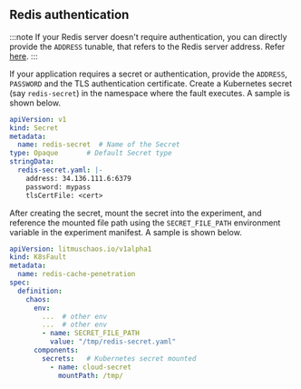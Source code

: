 ## Redis authentication
:::note
If your Redis server doesn't require authentication, you can directly provide the `ADDRESS` tunable, that refers to the Redis server address. Refer [here](#optional-tunables).
:::

If your application requires a secret or authentication, provide the `ADDRESS`, `PASSWORD` and the TLS authentication certificate. Create a Kubernetes secret (say `redis-secret`) in the namespace where the fault executes. A sample is shown below.

```yaml
apiVersion: v1
kind: Secret
metadata:
  name: redis-secret  # Name of the Secret
type: Opaque       # Default Secret type
stringData:
  redis-secret.yaml: |-
    address: 34.136.111.6:6379
    password: mypass
    tlsCertFile: <cert>
```

After creating the secret, mount the secret into the experiment, and reference the mounted file path using the `SECRET_FILE_PATH` environment variable in the experiment manifest. A sample is shown below.

```yaml
apiVersion: litmuschaos.io/v1alpha1
kind: K8sFault
metadata:
  name: redis-cache-penetration
spec:
  definition:
    chaos:
      env:
        ...  # other env
        ...  # other env
        - name: SECRET_FILE_PATH
          value: "/tmp/redis-secret.yaml"
      components:
        secrets:   # Kubernetes secret mounted
          - name: cloud-secret
            mountPath: /tmp/
```

